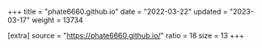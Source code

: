 +++
title = "phate6660.github.io"
date = "2022-03-22"
updated = "2023-03-17"
weight = 13734

[extra]
source = "https://phate6660.github.io/"
ratio = 18
size = 13
+++

